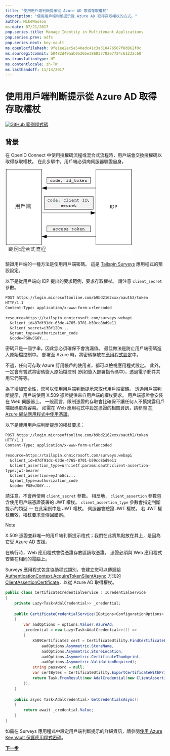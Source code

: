 ```yaml
---
title: "使用用戶端判斷提示從 Azure AD 取得存取權杖"
description: "使用用戶端判斷提示從 Azure AD 取得存取權杖的方式。"
author: MikeWasson
ms:date: 07/21/2017
pnp.series.title: Manage Identity in Multitenant Applications
pnp.series.prev: adfs
pnp.series.next: key-vault
ms.openlocfilehash: 9fe1ee2ec5a540edc41c3a310476507f8d862f0c
ms.sourcegitcommit: b0482d49aab0526be386837702e7724c61232c60
ms.translationtype: HT
ms.contentlocale: zh-TW
ms.lasthandoff: 11/14/2017
---
```

# <a name="use-client-assertion-to-get-access-tokens-from-azure-ad"></a>使用用戶端判斷提示從 Azure AD 取得存取權杖

[![GitHub](../_images/github.png) 範例程式碼][sample application]

## <a name="background"></a>背景
在 OpenID Connect 中使用授權碼流程或混合式流程時，用戶端會交換授權碼以取得存取權杖。 在此步驟中，用戶端必須向伺服器驗證自身。

![用戶端密碼](./images/client-secret.png)

驗證用戶端的一種方法是使用用戶端密碼。 這是 [Tailspin Surveys][Surveys] 應用程式的預設設定。

以下是從用戶端向 IDP 提出的要求範例，要求存取權杖。 請注意 `client_secret` 參數。

```
POST https://login.microsoftonline.com/b9bd2162xxx/oauth2/token HTTP/1.1
Content-Type: application/x-www-form-urlencoded

resource=https://tailspin.onmicrosoft.com/surveys.webapi
  &client_id=87df91dc-63de-4765-8701-b59cc8bd9e11
  &client_secret=i3Bf12Dn...
  &grant_type=authorization_code
  &code=PG8wJG6Y...
```

密碼只是一個字串，因此您必須確保不會洩漏值。 最佳做法是防止用戶端密碼進入原始檔控制中。 部署至 Azure 時，將密碼存放在[應用程式設定][configure-web-app]中。

不過，任何可存取 Azure 訂用帳戶的使用者，都可以檢視應用程式設定。 此外，一定會有嘗試將密碼簽入原始檔控制 (例如簽入部署指令碼中)，透過電子郵件共用它們等等。

為了增加安全性，您可以使用[用戶端判斷提示]來取代用戶端密碼。 透過用戶端判斷提示，用戶端使用 X.509 憑證提供來自用戶端的權杖要求。 用戶端憑證會安裝在 Web 伺服器上。 一般而言，限制憑證的存取會比確保不讓任何人不慎揭露用戶端密碼更為容易。 如需在 Web 應用程式中設定憑證的相關資訊，請參閱 [在 Azure 網站應用程式中使用憑證][using-certs-in-websites]。

以下是使用用戶端判斷提示的權杖要求：

```
POST https://login.microsoftonline.com/b9bd2162xxx/oauth2/token HTTP/1.1
Content-Type: application/x-www-form-urlencoded

resource=https://tailspin.onmicrosoft.com/surveys.webapi
  &client_id=87df91dc-63de-4765-8701-b59cc8bd9e11
  &client_assertion_type=urn:ietf:params:oauth:client-assertion-type:jwt-bearer
  &client_assertion=eyJhbGci...
  &grant_type=authorization_code
  &code= PG8wJG6Y...
```

請注意，不會再使用 `client_secret` 參數。 相反地， `client_assertion` 參數包含使用用戶端憑證簽署的 JWT 權杖。 `client_assertion_type` 參數會指定判斷提示的類型 &mdash; 在此案例中是 JWT 權杖。 伺服器會驗證 JWT 權杖。 若 JWT 權杖無效，權杖要求會傳回錯誤。

> [!NOTE]
> X.509 憑證並非唯一的用戶端判斷提示格式；我們在此將焦點放在其上，是因為它受 Azure AD 支援。
> 
> 

在執行時，Web 應用程式會從憑證存放區讀取憑證。 憑證必須與 Web 應用程式安裝在相同的電腦上。

Surveys 應用程式包含協助程式類別，會建立您可以傳遞給 [AuthenticationContext.AcquireTokenSilentAsync](/dotnet/api/microsoft.identitymodel.clients.activedirectory.authenticationcontext.acquiretokensilentasync) 方法的 [ClientAssertionCertificate](/dotnet/api/microsoft.identitymodel.clients.activedirectory.clientassertioncertificate)，以從 Azure AD 取得權杖。

```csharp
public class CertificateCredentialService : ICredentialService
{
    private Lazy<Task<AdalCredential>> _credential;

    public CertificateCredentialService(IOptions<ConfigurationOptions> options)
    {
        var aadOptions = options.Value?.AzureAd;
        _credential = new Lazy<Task<AdalCredential>>(() =>
        {
            X509Certificate2 cert = CertificateUtility.FindCertificateByThumbprint(
                aadOptions.Asymmetric.StoreName,
                aadOptions.Asymmetric.StoreLocation,
                aadOptions.Asymmetric.CertificateThumbprint,
                aadOptions.Asymmetric.ValidationRequired);
            string password = null;
            var certBytes = CertificateUtility.ExportCertificateWithPrivateKey(cert, out password);
            return Task.FromResult(new AdalCredential(new ClientAssertionCertificate(aadOptions.ClientId, new X509Certificate2(certBytes, password))));
        });
    }

    public async Task<AdalCredential> GetCredentialsAsync()
    {
        return await _credential.Value;
    }
}
```

如需在 Surveys 應用程式中設定用戶端判斷提示的詳細資訊，請參閱[使用 Azure Key Vault 保護應用程式密碼][key vault]。

[**下一步**][key vault]

<!-- Links -->
[configure-web-app]: /azure/app-service-web/web-sites-configure/
[azure-management-portal]: https://portal.azure.com
[用戶端判斷提示]: https://tools.ietf.org/html/rfc7521
[key vault]: key-vault.md
[Setup-KeyVault]: https://github.com/mspnp/multitenant-saas-guidance/blob/master/scripts/Setup-KeyVault.ps1
[Surveys]: tailspin.md
[using-certs-in-websites]: https://azure.microsoft.com/blog/using-certificates-in-azure-websites-applications/

[sample application]: https://github.com/mspnp/multitenant-saas-guidance

